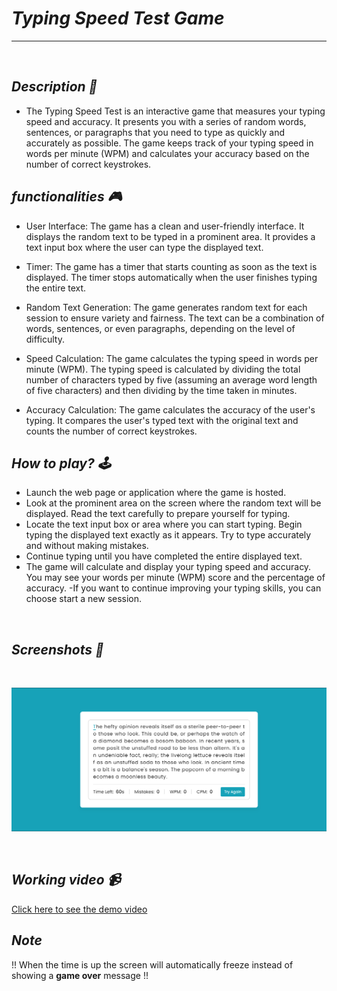 # _Typing Speed Test Game_

---

<br>

## _Description 📃_

- The Typing Speed Test is an interactive game that measures your typing speed and accuracy. It presents you with a series of random words, sentences, or paragraphs that you need to type as quickly and accurately as possible. The game keeps track of your typing speed in words per minute (WPM) and calculates your accuracy based on the number of correct keystrokes.

## _functionalities 🎮_

- User Interface:
  The game has a clean and user-friendly interface.
  It displays the random text to be typed in a prominent area.
  It provides a text input box where the user can type the displayed text.

- Timer:
  The game has a timer that starts counting as soon as the text is displayed.
  The timer stops automatically when the user finishes typing the entire text.

- Random Text Generation:
  The game generates random text for each session to ensure variety and fairness.
  The text can be a combination of words, sentences, or even paragraphs, depending on the level of difficulty.

- Speed Calculation:
  The game calculates the typing speed in words per minute (WPM).
  The typing speed is calculated by dividing the total number of characters typed by five (assuming an average word length of five characters) and then dividing by the time taken in minutes.

- Accuracy Calculation:
  The game calculates the accuracy of the user's typing.
  It compares the user's typed text with the original text and counts the number of correct keystrokes.
  <br>

## _How to play? 🕹️_

- Launch the web page or application where the game is hosted.
- Look at the prominent area on the screen where the random text will be displayed. Read the text carefully to prepare yourself for typing.
- Locate the text input box or area where you can start typing. Begin typing the displayed text exactly as it appears. Try to type accurately and without making mistakes.
- Continue typing until you have completed the entire displayed text.
- The game will calculate and display your typing speed and accuracy.
  You may see your words per minute (WPM) score and the percentage of accuracy.
  -If you want to continue improving your typing skills, you can choose start a new session.

<br>

## _Screenshots 📸_

<br>

![ Typing_Speed_Test](./assets/images/Typing_Speed_Test.png)

<br>

## _Working video 📹_

<!-- add your working video over here -->

[ Click here to see the demo video](https://drive.google.com/file/d/1yYMapVf5rDTbpM1AW67euwA9JLyuXKKp/view?usp=sharing)

## _Note_

!! When the time is up the screen will automatically freeze instead of showing a **game over** message !!
